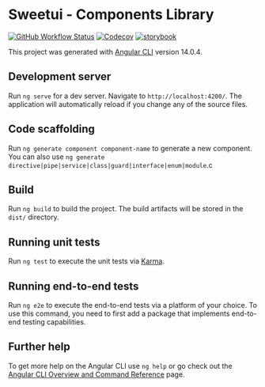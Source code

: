 # Sweetui - Components Library

[![GitHub Workflow Status](https://img.shields.io/github/workflow/status/AlecANL/sweetui/Release)](https://github.com/AlecANL/sweetui/actions/workflows/release.yml) [![Codecov](https://img.shields.io/codecov/c/github/AlecANL/sweetui)](https://app.codecov.io/gh/AlecANL/sweetui)
[![storybook](https://raw.githubusercontent.com/storybooks/brand/main/badge/badge-storybook.svg)](https://github.com/storybooks/storybook)

This project was generated with [Angular CLI](https://github.com/angular/angular-cli) version 14.0.4.

## Development server

Run `ng serve` for a dev server. Navigate to `http://localhost:4200/`. The application will automatically reload if you change any of the source files.

## Code scaffolding

Run `ng generate component component-name` to generate a new component. You can also use `ng generate directive|pipe|service|class|guard|interface|enum|module`.c

## Build

Run `ng build` to build the project. The build artifacts will be stored in the `dist/` directory.

## Running unit tests

Run `ng test` to execute the unit tests via [Karma](https://karma-runner.github.io).

## Running end-to-end tests

Run `ng e2e` to execute the end-to-end tests via a platform of your choice. To use this command, you need to first add a package that implements end-to-end testing capabilities.

## Further help

To get more help on the Angular CLI use `ng help` or go check out the [Angular CLI Overview and Command Reference](https://angular.io/cli) page.
